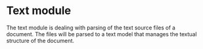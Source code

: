 # Text module

The text module is dealing with parsing of the text source files of a document.
The files will be parsed to a text model that manages the textual structure of the document.
